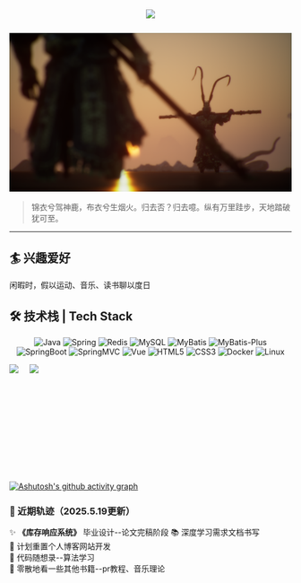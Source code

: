 <h1 align="center"> <a href="https://sunguoqi.com/"> <img src="https://readme-typing-svg.herokuapp.com/?lines天生我才必有用，千金散尽欢复来！;莫愁前路无知己，天下谁人不识君&center=true&size=27"> </a> </h1>

![image.png](./wallhaven-85yeq1.png)

> 锦衣兮驾神鹿，布衣兮生烟火。归去否？归去噫。纵有万里跬步，天地踏破犹可至。

---

## 🏄 兴趣爱好
闲暇时，假以运动、音乐、读书聊以度日


## 🛠️ 技术栈 | Tech Stack



<div align="center">
	
![Java](https://img.shields.io/badge/Java-ED8B00?style=for-the-badge&logo=openjdk&logoColor=white)
![Spring](https://img.shields.io/badge/Spring-6DB33F?style=for-the-badge&logo=spring&logoColor=white)
![Redis](https://img.shields.io/badge/Redis-DC382D?style=for-the-badge&logo=redis&logoColor=white)
![MySQL](https://img.shields.io/badge/MySQL-005C84?style=for-the-badge&logo=mysql&logoColor=white)
![MyBatis](https://img.shields.io/badge/MyBatis-000000?style=for-the-badge&logo=apache&logoColor=white)
![MyBatis-Plus](https://img.shields.io/badge/MyBatis_Plus-2593F5?style=for-the-badge&logo=apache&logoColor=white)
![SpringBoot](https://img.shields.io/badge/Spring_Boot-6DB33F?style=for-the-badge&logo=spring-boot&logoColor=white)
![SpringMVC](https://img.shields.io/badge/Spring_MVC-6DB33F?style=for-the-badge&logo=spring&logoColor=white)
![Vue](https://img.shields.io/badge/Vue-4FC08D?style=for-the-badge&logo=vuedotjs&logoColor=white)
![HTML5](https://img.shields.io/badge/HTML5-E34F26?style=for-the-badge&logo=html5&logoColor=white)
![CSS3](https://img.shields.io/badge/CSS3-1572B6?style=for-the-badge&logo=css3&logoColor=white)
![Docker](https://img.shields.io/badge/Docker-2496ED?style=for-the-badge&logo=docker&logoColor=white)
![Linux](https://img.shields.io/badge/Linux-FCC624?style=for-the-badge&logo=linux&logoColor=black)

</div>

<div align="center">

</div>

<div style="display: flex; gap: 20px;">
  <img src="https://github-readme-stats.vercel.app/api?username=shijing-lu&show_icons=true" height="195"/>
  <img src="https://github-readme-stats.vercel.app/api/top-langs/?username=shijing-lu&layout=compact" height="195"/>
</div>

[![Ashutosh's github activity graph](https://github-readme-activity-graph.vercel.app/graph?username=shijing-lu&&theme=minimal)](https://github.com/ashutosh00710/github-readme-activity-graph)

### 🌌 近期轨迹（2025.5.19更新）

✨  ​**​《库存响应系统》​**​ 毕业设计--论文完稿阶段
📚 深度学习需求文档书写  
🏃 计划重置个人博客网站开发  
🎯 代码随想录--算法学习    
🌱 零散地看一些其他书籍--pr教程、音乐理论
